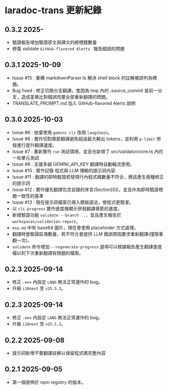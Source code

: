 # laradoc-trans 更新紀錄

## 0.3.2 2025-

- 驗證報告增加驗證原文與譯文的總標題數量
- 修復 validate `GitHub-flavored Alerts ` 報告錯誤的問題

## 0.3.1 2025-10-09

- Issue #15 : 重構 markdownParser.ts 解決 shell block 的註解被誤判為標題。
- Bug fixed : 修正切換分支翻譯，會因為 tmp 內的 .source_commit 是前一分支，造成差異比對錯誤而要全部重新翻譯的問題。
- TRANSLATE_PROMPT.md 加入 GitHub-flavored Alerts 說明

## 0.3.0 2025-10-03

- Issue #6 : 放棄使用 `gemini cli` 改用 `langchain`。
- Issue #6 : 實作切割章節翻譯避免超過最大輸出 tokens，並利用 `p-limit` 併發進行提升翻譯速度。
- Issue #7 : 重新實作 `run` 測試情境，並且也新增了 src/validator/core.ts 內的一些單元測試
- Issue #8 : 支援多組 GEMINI_API_KEY 翻譯時自動輪流使用。
- Issue #10 : 實作記錄 程式與 LLM 傳輸的提示詞內容
- Issue #11 : 翻譯的即時驗證若發現行內程式碼數量不符合，應該產生兩種修正的提示詞
- Issue #12 : 實作優先翻譯包含目錄的序言(Section[0])，並且作為即時驗證標題一致性的基準
- Issue #13 : 現在提示詞檔案已導入模板語法，使程式更簡潔。
- 以 `cli-progress` 實作進度條顯示併發翻譯章節的進度。
- 新增驗證功能 `validate --branch ..`，並且產生報告於 `workspaces/validation-report`。
- `mcp.md` 中有 base64 圖片，現在會使用 placehoder 方式處理。
- 翻譯時會驗證區塊數量，若不符合會提供 LLM 錯誤原因要求重新翻譯(僅限重翻一次)。
- `validate` 命令增加 `--regenerate-progress` 選項可以根據報告產生翻譯進度檔以利下次重新翻譯有問題的檔案。

## 0.2.3 2025-09-14

- 修正 `.env` 內設定 `LANG` 無法正常運作的 bug。
- 升級 `i18next` 至 `v25.5.2`。

## 0.2.3 2025-09-14

- 修正 `.env` 內設定 `LANG` 無法正常運作的 bug。
- 升級 `i18next` 至 `v25.5.2`。

## 0.2.2 2025-09-08

- 提示詞新增不要翻譯註解以保留程式碼完整內容

## 0.2.1 2025-09-05

- 第一個發佈於 npm registry 的版本。
